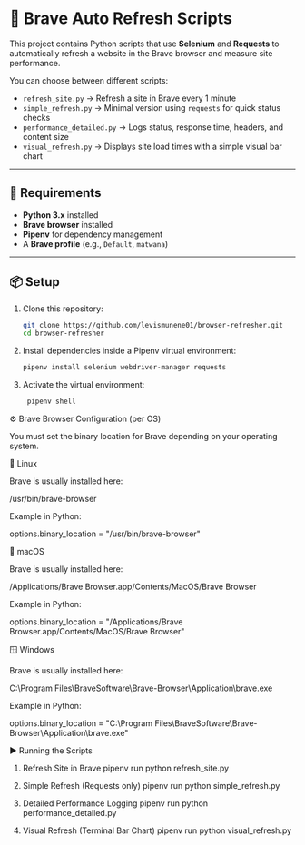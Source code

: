 # 🦁 Brave Auto Refresh Scripts

This project contains Python scripts that use **Selenium** and **Requests** to automatically refresh a website in the Brave browser and measure site performance.

You can choose between different scripts:
- `refresh_site.py` → Refresh a site in Brave every 1 minute  
- `simple_refresh.py` → Minimal version using `requests` for quick status checks  
- `performance_detailed.py` → Logs status, response time, headers, and content size  
- `visual_refresh.py` → Displays site load times with a simple visual bar chart  

---

## 🚀 Requirements

- **Python 3.x** installed  
- **Brave browser** installed  
- **Pipenv** for dependency management  
- A **Brave profile** (e.g., `Default`, `matwana`)  

---

## 📦 Setup

1. Clone this repository:

   ```bash
   git clone https://github.com/levismunene01/browser-refresher.git
   cd browser-refresher

2. Install dependencies inside a Pipenv virtual environment:
   
   ``` bash
   pipenv install selenium webdriver-manager requests

3. Activate the virtual environment:

   ```bash
    pipenv shell


⚙️ Brave Browser Configuration (per OS)

You must set the binary location for Brave depending on your operating system.

🐧 Linux

Brave is usually installed here:

/usr/bin/brave-browser


Example in Python:

options.binary_location = "/usr/bin/brave-browser"

🍏 macOS

Brave is usually installed here:

/Applications/Brave Browser.app/Contents/MacOS/Brave Browser


Example in Python:

options.binary_location = "/Applications/Brave Browser.app/Contents/MacOS/Brave Browser"

🪟 Windows

Brave is usually installed here:

C:\\Program Files\\BraveSoftware\\Brave-Browser\\Application\\brave.exe


Example in Python:

options.binary_location = "C:\\Program Files\\BraveSoftware\\Brave-Browser\\Application\\brave.exe"

▶️ Running the Scripts
1. Refresh Site in Brave
pipenv run python refresh_site.py

2. Simple Refresh (Requests only)
pipenv run python simple_refresh.py

3. Detailed Performance Logging
pipenv run python performance_detailed.py

4. Visual Refresh (Terminal Bar Chart)
pipenv run python visual_refresh.py




